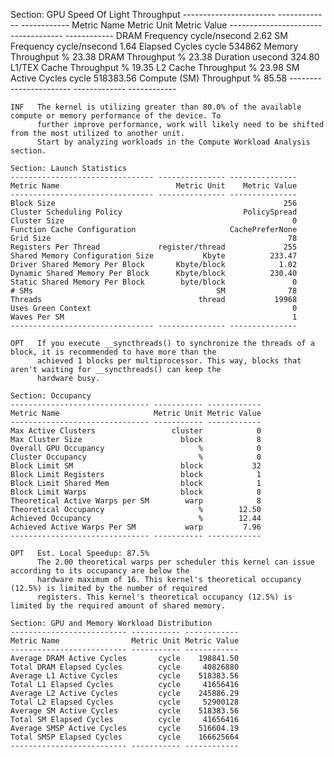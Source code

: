 
   Section: GPU Speed Of Light Throughput
    ----------------------- ------------- ------------
    Metric Name               Metric Unit Metric Value
    ----------------------- ------------- ------------
    DRAM Frequency          cycle/nsecond         2.62
    SM Frequency            cycle/nsecond         1.64
    Elapsed Cycles                  cycle       534862
    Memory Throughput                   %        23.38
    DRAM Throughput                     %        23.38
    Duration                      usecond       324.80
    L1/TEX Cache Throughput             %        19.35
    L2 Cache Throughput                 %        23.98
    SM Active Cycles                cycle    518383.56
    Compute (SM) Throughput             %        85.58
    ----------------------- ------------- ------------

    INF   The kernel is utilizing greater than 80.0% of the available compute or memory performance of the device. To   
          further improve performance, work will likely need to be shifted from the most utilized to another unit.      
          Start by analyzing workloads in the Compute Workload Analysis section.                                        

    Section: Launch Statistics
    -------------------------------- --------------- ---------------
    Metric Name                          Metric Unit    Metric Value
    -------------------------------- --------------- ---------------
    Block Size                                                   256
    Cluster Scheduling Policy                           PolicySpread
    Cluster Size                                                   0
    Function Cache Configuration                     CachePreferNone
    Grid Size                                                     78
    Registers Per Thread             register/thread             255
    Shared Memory Configuration Size           Kbyte          233.47
    Driver Shared Memory Per Block       Kbyte/block            1.02
    Dynamic Shared Memory Per Block      Kbyte/block          230.40
    Static Shared Memory Per Block        byte/block               0
    # SMs                                         SM              78
    Threads                                   thread           19968
    Uses Green Context                                             0
    Waves Per SM                                                   1
    -------------------------------- --------------- ---------------

    OPT   If you execute __syncthreads() to synchronize the threads of a block, it is recommended to have more than the 
          achieved 1 blocks per multiprocessor. This way, blocks that aren't waiting for __syncthreads() can keep the   
          hardware busy.                                                                                                

    Section: Occupancy
    ------------------------------- ----------- ------------
    Metric Name                     Metric Unit Metric Value
    ------------------------------- ----------- ------------
    Max Active Clusters                 cluster            0
    Max Cluster Size                      block            8
    Overall GPU Occupancy                     %            0
    Cluster Occupancy                         %            0
    Block Limit SM                        block           32
    Block Limit Registers                 block            1
    Block Limit Shared Mem                block            1
    Block Limit Warps                     block            8
    Theoretical Active Warps per SM        warp            8
    Theoretical Occupancy                     %        12.50
    Achieved Occupancy                        %        12.44
    Achieved Active Warps Per SM           warp         7.96
    ------------------------------- ----------- ------------

    OPT   Est. Local Speedup: 87.5%                                                                                     
          The 2.00 theoretical warps per scheduler this kernel can issue according to its occupancy are below the       
          hardware maximum of 16. This kernel's theoretical occupancy (12.5%) is limited by the number of required      
          registers. This kernel's theoretical occupancy (12.5%) is limited by the required amount of shared memory.    

    Section: GPU and Memory Workload Distribution
    -------------------------- ----------- ------------
    Metric Name                Metric Unit Metric Value
    -------------------------- ----------- ------------
    Average DRAM Active Cycles       cycle    198841.50
    Total DRAM Elapsed Cycles        cycle     40826880
    Average L1 Active Cycles         cycle    518383.56
    Total L1 Elapsed Cycles          cycle     41656416
    Average L2 Active Cycles         cycle    245886.29
    Total L2 Elapsed Cycles          cycle     52900128
    Average SM Active Cycles         cycle    518383.56
    Total SM Elapsed Cycles          cycle     41656416
    Average SMSP Active Cycles       cycle    516604.19
    Total SMSP Elapsed Cycles        cycle    166625664
    -------------------------- ----------- ------------
